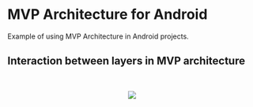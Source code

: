 # MVP Architecture for Android

Example of using MVP Architecture in Android projects.

## Interaction between layers in MVP architecture

<br/>
<p align="center">
  <img src="https://miro.medium.com/max/622/1*1LL-__AovsMNLKXb9FVy1g.png">
</p>